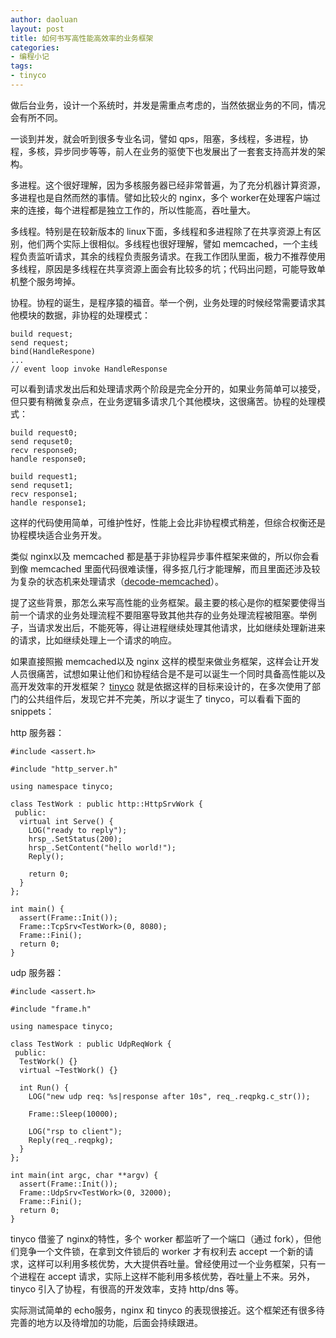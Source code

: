 ```yaml
---
author: daoluan
layout: post
title: 如何书写高性能高效率的业务框架
categories:
- 编程小记
tags:
- tinyco
---
```



做后台业务，设计一个系统时，并发是需重点考虑的，当然依据业务的不同，情况会有所不同。

一谈到并发，就会听到很多专业名词，譬如 qps，阻塞，多线程，多进程，协程，多核，异步同步等等，前人在业务的驱使下也发展出了一套套支持高并发的架构。

多进程。这个很好理解，因为多核服务器已经非常普遍，为了充分机器计算资源，多进程也是自然而然的事情。譬如比较火的 nginx，多个 worker在处理客户端过来的连接，每个进程都是独立工作的，所以性能高，吞吐量大。

多线程。特别是在较新版本的 linux下面，多线程和多进程除了在共享资源上有区别，他们两个实际上很相似。多线程也很好理解，譬如 memcached，一个主线程负责监听请求，其余的线程负责服务请求。在我工作团队里面，极力不推荐使用多线程，原因是多线程在共享资源上面会有比较多的坑；代码出问题，可能导致单机整个服务垮掉。

协程。协程的诞生，是程序猿的福音。举一个例，业务处理的时候经常需要请求其他模块的数据，非协程的处理模式：

	build request;
	send request;
	bind(HandleRespone)
	...
	// event loop invoke HandleResponse

可以看到请求发出后和处理请求两个阶段是完全分开的，如果业务简单可以接受，但只要有稍微复杂点，在业务逻辑多请求几个其他模块，这很痛苦。协程的处理模式：

	build request0;
	send requset0;
	recv response0;
	handle response0;
	
	build request1;
	send requset1;
	recv response1;
	handle response1;

这样的代码使用简单，可维护性好，性能上会比非协程模式稍差，但综合权衡还是协程模块适合业务开发。

类似 nginx以及 memcached 都是基于非协程异步事件框架来做的，所以你会看到像 memcached 里面代码很难读懂，得多抠几行才能理解，而且里面还涉及较为复杂的状态机来处理请求（[decode-memcached](https://github.com/daoluan/decode-memcached)）。

提了这些背景，那怎么来写高性能的业务框架。最主要的核心是你的框架要使得当前一个请求的业务处理流程不要阻塞导致其他共存的业务处理流程被阻塞。举例子，当请求发出后，不能死等，得让进程继续处理其他请求，比如继续处理新进来的请求，比如继续处理上一个请求的响应。

如果直接照搬 memcached以及 nginx 这样的模型来做业务框架，这样会让开发人员很痛苦，试想如果让他们和协程结合是不是可以诞生一个同时具备高性能以及高开发效率的开发框架？ [tinyco](https://github.com/daoluan/tinyco) 就是依据这样的目标来设计的，在多次使用了部门的公共组件后，发现它并不完美，所以才诞生了 tinyco，可以看看下面的 snippets：

http 服务器：

	#include <assert.h>
	
	#include "http_server.h"
	
	using namespace tinyco;
	
	class TestWork : public http::HttpSrvWork {
	 public:
	  virtual int Serve() {
	    LOG("ready to reply");
	    hrsp_.SetStatus(200);
	    hrsp_.SetContent("hello world!");
	    Reply();
	
	    return 0;
	  }
	};
	
	int main() {
	  assert(Frame::Init());
	  Frame::TcpSrv<TestWork>(0, 8080);
	  Frame::Fini();
	  return 0;
	}

udp 服务器：

	#include <assert.h>
	
	#include "frame.h"
	
	using namespace tinyco;
	
	class TestWork : public UdpReqWork {
	 public:
	  TestWork() {}
	  virtual ~TestWork() {}
	
	  int Run() {
	    LOG("new udp req: %s|response after 10s", req_.reqpkg.c_str());
	
	    Frame::Sleep(10000);
	
	    LOG("rsp to client");
	    Reply(req_.reqpkg);
	  }
	};
	
	int main(int argc, char **argv) {
	  assert(Frame::Init());
	  Frame::UdpSrv<TestWork>(0, 32000);
	  Frame::Fini();
	  return 0;
	}

tinyco 借鉴了 nginx的特性，多个 worker 都监听了一个端口（通过 fork），但他们竞争一个文件锁，在拿到文件锁后的 worker 才有权利去 accept 一个新的请求，这样可以利用多核优势，大大提供吞吐量。曾经使用过一个业务框架，只有一个进程在 accept 请求，实际上这样不能利用多核优势，吞吐量上不来。另外，tinyco 引入了协程，有很高的开发效率，支持 http/dns 等。

实际测试简单的 echo服务，nginx 和 tinyco 的表现很接近。这个框架还有很多待完善的地方以及待增加的功能，后面会持续跟进。
